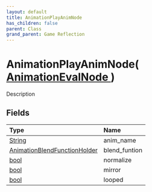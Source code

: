 ```yaml
---
layout: default
title: AnimationPlayAnimNode
has_children: false
parent: Class
grand_parent: Game Reflection
---
```

# AnimationPlayAnimNode( [ AnimationEvalNode ](/riftbreaker-wiki/docs/game-reflection/classes/animation_eval_node/) )
Description 

## Fields

| Type | Name |
|:----------|:--------------|
| [String](/riftbreaker-wiki/docs/game-reflection/components/string/) | anim_name |
| [AnimationBlendFunctionHolder](/riftbreaker-wiki/docs/game-reflection/classes/animation_blend_function_holder/) | blend_funtion |
| [bool](/riftbreaker-wiki/docs/game-reflection/components/bool/) | normalize |
| [bool](/riftbreaker-wiki/docs/game-reflection/components/bool/) | mirror |
| [bool](/riftbreaker-wiki/docs/game-reflection/components/bool/) | looped |

